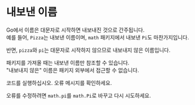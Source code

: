 # 내보낸 이름

Go에서 이름은 대문자로 시작하면 내보내진 것으로 간주됩니다.  
예를 들어, `Pizza`는 내보낸 이름이며, `math` 패키지에서 내보낸 `Pi`도 마찬가지입니다.

반면, `pizza`와 `pi`는 대문자로 시작하지 않으므로 내보내지 않은 이름입니다.

패키지를 가져올 때는 내보낸 이름만 참조할 수 있습니다.  
"내보내지 않은" 이름은 패키지 외부에서 접근할 수 없습니다.

코드를 실행하십시오. 오류 메시지를 확인하세요.

오류를 수정하려면 `math.pi`를 `math.Pi`로 바꾸고 다시 시도하세요.